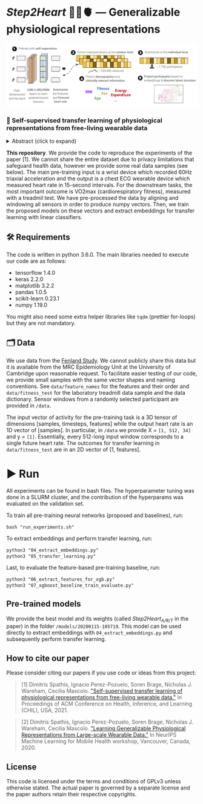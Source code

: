 # _Step2Heart_ 🏃‍♂️🫀 — Generalizable physiological representations
![header image](https://github.com/sdimi/Step2heart/blob/main/data/architecture_overview.png)

### 📖 Self-supervised transfer learning of physiological representations from free-living wearable data

<details><summary>Abstract (click to expand)</summary>
<p>

Wearable devices such as smartwatches are becoming increasingly popular tools for objectively monitoring physical activity in free-living conditions. To date, research has primarily focused on the purely supervised task of human activity recognition, demonstrating limited success in inferring high-level health outcomes from low-level signals. Here, we present a novel self-supervised representation learning method using activity and heart rate (HR) signals without semantic labels. With a deep neural network, we set HR responses as the supervisory signal for the activity data, leveraging their underlying physiological relationship. In addition, we propose a custom quantile loss function that accounts for the long-tailed HR distribution present in the general population.

We evaluate our model in the largest free-living combined-sensing dataset (comprising >280k hours of wrist accelerometer & wearable ECG data). Our contributions are two-fold: i) the pre-training task creates a model that can accurately forecast HR based only on cheap activity sensors, and ii) we leverage the information captured through this task by proposing a simple method to aggregate the learnt latent representations (embeddings) from the window-level to user-level. Notably, we show that the embeddings can generalize in various downstream tasks through transfer learning with linear classifiers, capturing physiologically meaningful, personalized information. For instance, they can be used to predict variables associated with individuals’ health, fitness and demographic characteristics (AUC >70), outperforming unsupervised autoencoders and common bio-markers. Overall, we propose the first multimodal self-supervised method for behavioral and physiological data with implications for large-scale health and lifestyle monitoring.

</p>
</details>

**This repository**. We provide the code to reproduce the experiments of the paper [1]. We cannot share the entire dataset due to privacy limitations that safeguard health data, however we provide some real data samples (see below). The main pre-training input is a wrist device which recorded 60Hz triaxial acceleration and the output is a chest ECG wearable device which measured heart rate in 15-second intervals. For the downstream tasks, the most important outcome is VO2max (cardiorespiratory fitness), measured with a treadmil test. We have pre-processed the data by aligning and windowing all sensors in order to produce numpy vectors. Then, we train the proposed models on these vectors and extract embeddings for transfer learning with linear classifiers.

## 🛠️ Requirements
The code is written in python 3.6.0. The main libraries needed to execute our code are as follows:

 - tensorflow 1.4.0
 - keras 2.2.0
 - matplotlib 3.2.2
 - pandas 1.0.5
 - scikit-learn 0.23.1
 - numpy 1.19.0
 
You might also need some extra helper libraries like `tqdm` (prettier for-loops) but they are not mandatory.

## 🗂️ Data 
We use data from the [Fenland Study](https://www.mrc-epid.cam.ac.uk/research/studies/fenland/). We cannot publicly share this data but it is available from the MRC Epidemiology Unit at the University of Cambridge upon reasonable request. To facilitate easier testing of our code, we provide small samples with the same vector shapes and naming conventions. See ``data/feature_names`` for the features and their order and ``data/fitness_test`` for the laboratory treadmill data sample and the data dictionary. Sensor windows from a randomly selected participant are provided in ``/data``.

The input vector of activity for the pre-training task is a 3D tensor of dimensions [samples, timesteps, features] while the output heart rate is an 1D vector of [samples]. In particular, in ``/data`` we provide X = ``[1, 512, 34]`` and y = ``[1]``. Essentially, every 512-long input window corresponds to a single future heart rate. The outcomes for transfer learning in ``data/fitness_test`` are in an 2D vector of [1, features].

 
# ▶️ Run
All experiments can be found in bash files. The hyperparameter tuning was done in a SLURM cluster, and the contribution of the hyperparams was evaluated on the validation set. 

To train all pre-training neural networks (proposed and baselines), run:

    bash "run_experiments.sh"

To extract embeddings and perform transfer learning, run: 

    python3 "04_extract_embeddings.py"
    python3 "05_transfer_learning.py"

Last, to evaluate the feature-based pre-training baseline, run:

    python3 "06_extract_features_for_xgb.py"
    python3 "07_xgboost_baseline_train_evaluate.py"


## Pre-trained models

We provide the best model and its weights (called _Step2Heart<sub>A/R/T</sub>_ in the paper) in the folder ``/models/20200115-105719``. This model can be used directly to extract embeddings with ``04_extract_embeddings.py`` and subsequently perform transfer learning. 

## How to cite our paper 

Please consider citing our papers if you use code or ideas from this project:

> [1]  Dimitris Spathis, Ignacio Perez-Pozuelo, Soren Brage, Nicholas J. Wareham, Cecilia Mascolo. ["Self-supervised transfer learning of physiological representations from free-living wearable data."](https://dl.acm.org/doi/10.1145/3450439.3451863) In Proceedings of ACM Conference on Health, Inference, and Learning (CHIL), USA, 2021.

> [2] Dimitris Spathis, Ignacio Perez-Pozuelo, Soren Brage, Nicholas J. Wareham, Cecilia Mascolo. ["Learning Generalizable Physiological Representations from Large-scale Wearable Data."](https://arxiv.org/pdf/2011.04601.pdf) In NeurIPS Machine Learning for Mobile Health workshop, Vancouver, Canada, 2020.

## License

This code is licensed under the terms and conditions of GPLv3 unless otherwise stated. The actual paper is governed by a separate license and the paper authors retain their respective copyrights.



